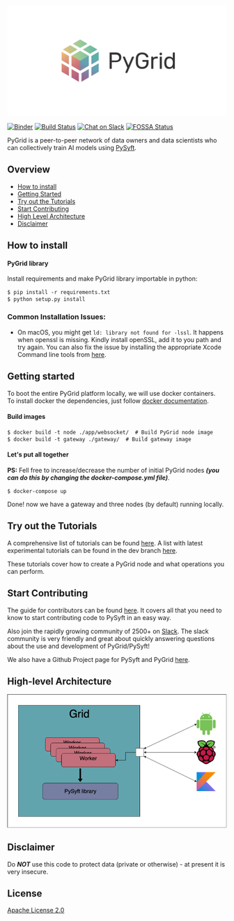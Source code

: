 ![alt text](https://github.com/OpenMined/design-assets/blob/master/logos/PyGrid/horizontal-primary-trans.png)

[![Binder](https://mybinder.org/badge.svg)](https://mybinder.org/v2/gh/OpenMined/Grid/master) [![Build Status](https://travis-ci.org/OpenMined/Grid.svg)](https://travis-ci.org/OpenMined/Grid) [![Chat on Slack](https://img.shields.io/badge/chat-on%20slack-7A5979.svg)](https://openmined.slack.com/messages/team_pysyft) [![FOSSA Status](https://app.fossa.io/api/projects/git%2Bgithub.com%2Fmatthew-mcateer%2FPySyft.svg?type=small)](https://app.fossa.io/projects/git%2Bgithub.com%2Fmatthew-mcateer%2FPySyft?ref=badge_small)

PyGrid is a peer-to-peer network of data owners and data scientists who can collectively train AI models using [PySyft](https://github.com/OpenMined/PySyft/).


## Overview
- [How to install](#how-to-install)
- [Getting Started](#getting-started)
- [Try out the Tutorials](#try-out-the-tutorials)
- [Start Contributing](#start-contributing)
- [High Level Architecture](#high-level-architecture)
- [Disclaimer](#disclaimer)

## How to install

#### PyGrid library
Install requirements and make PyGrid library importable in python:
```
$ pip install -r requirements.txt
$ python setup.py install
```

### Common Installation Issues:
- On macOS, you might get ```ld: library not found for -lssl```. It happens when openssl is missing. Kindly install openSSL, add it to you path and try again. You can also fix the issue by installing the appropriate Xcode Command line tools from [here](https://developer.apple.com/download/more/).

## Getting started
To boot the entire PyGrid platform locally, we will use docker containers.  
To install docker the dependencies, just follow [docker documentation](https://docs.docker.com/install/).


#### Build images
```
$ docker build -t node ./app/websocket/  # Build PyGrid node image
$ docker build -t gateway ./gateway/  # Build gateway image
```

#### Let's put all together
**PS:** Fell free to increase/decrease the number of initial PyGrid nodes ***(you can do this by changing the docker-compose.yml file)***.
```
$ docker-compose up
```
Done! now we have a gateway and three nodes (by default) running locally.

## Try out the Tutorials
A comprehensive list of tutorials can be found [here](https://github.com/OpenMined/Grid/tree/master/examples).
A list with latest experimental tutorials can be found in the dev branch [here](https://github.com/Quisher/Grid/tree/dev/examples).

These tutorials cover how to create a PyGrid node and what operations you can perform.

## Start Contributing
The guide for contributors can be found [here](https://github.com/OpenMined/PySyft/tree/master/CONTRIBUTING.md). It covers all that you need to know to start contributing code to PySyft in an easy way.

Also join the rapidly growing community of 2500+ on [Slack](http://slack.openmined.org). The slack community is very friendly and great about quickly answering questions about the use and development of PyGrid/PySyft!

We also have a Github Project page for PySyft and PyGrid [here](https://github.com/orgs/OpenMined/projects/9).


## High-level Architecture

![alt text](art/Grid-Arch.png "High-level Architecture")


## Disclaimer
Do ***NOT*** use this code to protect data (private or otherwise) - at present it is very insecure.

## License

[Apache License 2.0](https://github.com/OpenMined/Grid/blob/master/LICENSE)
